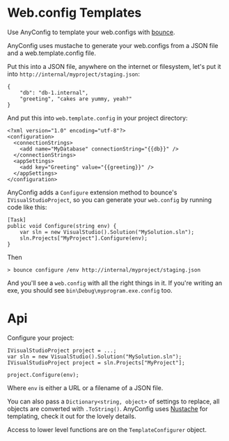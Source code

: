 # Web.config Templates

Use AnyConfig to template your web.configs with [bounce](https://github.com/refractalize/bounce).

AnyConfig uses mustache to generate your web.configs from a JSON file and a web.template.config file.

Put this into a JSON file, anywhere on the internet or filesystem, let's put it into `http://internal/myproject/staging.json`:

    {
        "db": "db-1.internal",
        "greeting", "cakes are yummy, yeah?"
    }

And put this into `web.template.config` in your project directory:

    <?xml version="1.0" encoding="utf-8"?>
    <configuration>
      <connectionStrings>
        <add name="MyDatabase" connectionString="{{db}}" />
      </connectionStrings>
      <appSettings>
        <add key="Greeting" value="{{greeting}}" />
      </appSettings>
    </configuration>

AnyConfig adds a `Configure` extension method to bounce's `IVisualStudioProject`, so you can generate your `web.config` by running code like this:

    [Task]
    public void Configure(string env) {
        var sln = new VisualStudio().Solution("MySolution.sln");
        sln.Projects["MyProject"].Configure(env);
    }

Then

    > bounce configure /env http://internal/myproject/staging.json

And you'll see a `web.config` with all the right things in it. If you're writing an exe, you should see `bin\Debug\myprogram.exe.config` too.

# Api

Configure your project:

    IVisualStudioProject project = ...;
    var sln = new VisualStudio().Solution("MySolution.sln");
    IVisualStudioProject project = sln.Projects["MyProject"];

    project.Configure(env);

Where `env` is either a URL or a filename of a JSON file.

You can also pass a `Dictionary<string, object>` of settings to replace, all objects are converted with `.ToString()`. AnyConfig uses [Nustache](https://github.com/jdiamond/Nustache) for templating, check it out for the lovely details.

Access to lower level functions are on the `TemplateConfigurer` object.
